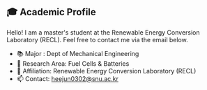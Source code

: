 ## 🎓 Academic Profile

<!--
**DoctorVitus/DoctorVitus** is a ✨ _special_ ✨ repository because its `README.md` (this file) appears on your GitHub profile.

Here are some ideas to get you started:

- 🔭 I’m currently working on ...
- 🌱 I’m currently learning ...
- 👯 I’m looking to collaborate on ...
- 🤔 I’m looking for help with ...
- 💬 Ask me about ...
- 📫 How to reach me: ...
- 😄 Pronouns: ...
- ⚡ Fun fact: ...
-->

Hello! I am a master's student at the Renewable Energy Conversion Laboratory (RECL). Feel free to contact me via the email below.

 - 📚 Major : Dept of Mechanical Engineering
 - 🔭 Research Area: Fuel Cells & Batteries
 - 🏢 Affiliation: Renewable Energy Conversion Laboratory (RECL)
 - 📫 Contact: heejun0302@snu.ac.kr 
